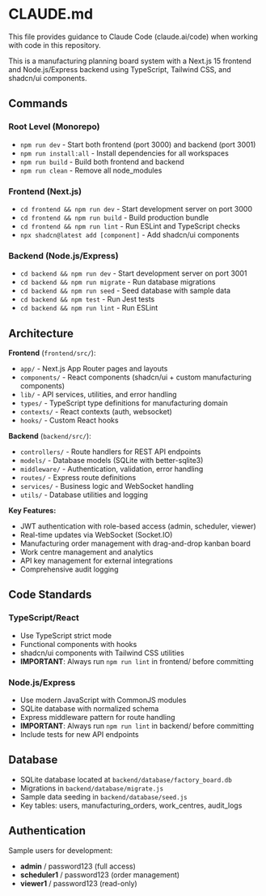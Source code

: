 # CLAUDE.md

This file provides guidance to Claude Code (claude.ai/code) when working with code in this repository.

This is a manufacturing planning board system with a Next.js 15 frontend and Node.js/Express backend using TypeScript, Tailwind CSS, and shadcn/ui components.

## Commands

### Root Level (Monorepo)
- `npm run dev` - Start both frontend (port 3000) and backend (port 3001)
- `npm run install:all` - Install dependencies for all workspaces
- `npm run build` - Build both frontend and backend
- `npm run clean` - Remove all node_modules

### Frontend (Next.js)
- `cd frontend && npm run dev` - Start development server on port 3000
- `cd frontend && npm run build` - Build production bundle
- `cd frontend && npm run lint` - Run ESLint and TypeScript checks
- `npx shadcn@latest add [component]` - Add shadcn/ui components

### Backend (Node.js/Express)
- `cd backend && npm run dev` - Start development server on port 3001
- `cd backend && npm run migrate` - Run database migrations
- `cd backend && npm run seed` - Seed database with sample data
- `cd backend && npm test` - Run Jest tests
- `cd backend && npm run lint` - Run ESLint

## Architecture

**Frontend** (`frontend/src/`):
- `app/` - Next.js App Router pages and layouts
- `components/` - React components (shadcn/ui + custom manufacturing components)
- `lib/` - API services, utilities, and error handling
- `types/` - TypeScript type definitions for manufacturing domain
- `contexts/` - React contexts (auth, websocket)
- `hooks/` - Custom React hooks

**Backend** (`backend/src/`):
- `controllers/` - Route handlers for REST API endpoints
- `models/` - Database models (SQLite with better-sqlite3)
- `middleware/` - Authentication, validation, error handling
- `routes/` - Express route definitions
- `services/` - Business logic and WebSocket handling
- `utils/` - Database utilities and logging

**Key Features:**
- JWT authentication with role-based access (admin, scheduler, viewer)
- Real-time updates via WebSocket (Socket.IO)
- Manufacturing order management with drag-and-drop kanban board
- Work centre management and analytics
- API key management for external integrations
- Comprehensive audit logging

## Code Standards

### TypeScript/React
- Use TypeScript strict mode
- Functional components with hooks
- shadcn/ui components with Tailwind CSS utilities
- **IMPORTANT**: Always run `npm run lint` in frontend/ before committing

### Node.js/Express
- Use modern JavaScript with CommonJS modules
- SQLite database with normalized schema
- Express middleware pattern for route handling
- **IMPORTANT**: Always run `npm run lint` in backend/ before committing
- Include tests for new API endpoints

## Database

- SQLite database located at `backend/database/factory_board.db`
- Migrations in `backend/database/migrate.js`
- Sample data seeding in `backend/database/seed.js`
- Key tables: users, manufacturing_orders, work_centres, audit_logs

## Authentication

Sample users for development:
- **admin** / password123 (full access)
- **scheduler1** / password123 (order management)  
- **viewer1** / password123 (read-only)